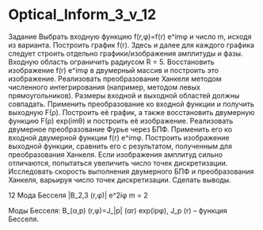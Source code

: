 # Optical_Inform_3_v_12

Задание
	Выбрать входную функцию f(r,φ)=f(r) e^imφ и число m, исходя из варианта. Построить график f(r). Здесь и далее для каждого графика следует строить отдельно графики/изображения амплитуды и фазы. Входную область ограничить радиусом R = 5. 
	Восстановить изображение f(r) e^imφ в двумерный массив и построить это изображение.
	Реализовать преобразование Ханкеля методом численного интегрирования (например, методом левых прямоугольников). Размеры входной и выходной областей должны совпадать. Применить преобразование ко входной функции и получить выходную F(ρ). Построить её график, а также восстановить двумерную функцию F(ρ)  exp⁡(imθ) и построить её изображение.
	Реализовать двумерное преобразование Фурье через БПФ. Применить его ко входной двумерной функции f(r) e^imφ. Построить изображение выходной функции, сравнить его с результатом, полученным для преобразования Ханкеля. Если изображения амплитуд сильно отличаются, попытаться увеличить число точек дискретизации.
  Исследовать скорость выполнения двумерного БПФ и преобразования Ханкеля, варьируя число точек дискретизации. Сделать выводы.

  12	Мода Бесселя	|B_2,3 (r,φ)| e^2iφ	m = 2
  
  Моды Бесселя:
B_(α,p) (r,φ)=J_|p|  (αr)  exp⁡(ipφ),
J_p (r) – функция Бесселя.
